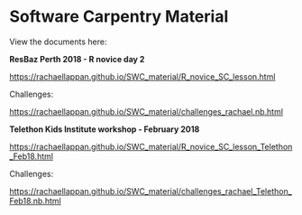 # Software Carpentry Material

View the documents here:

**ResBaz Perth 2018 - R novice day 2**

https://rachaellappan.github.io/SWC_material/R_novice_SC_lesson.html

Challenges:

https://rachaellappan.github.io/SWC_material/challenges_rachael.nb.html

**Telethon Kids Institute workshop - February 2018**

https://rachaellappan.github.io/SWC_material/R_novice_SC_lesson_Telethon_Feb18.html

Challenges:

https://rachaellappan.github.io/SWC_material/challenges_rachael_Telethon_Feb18.nb.html
